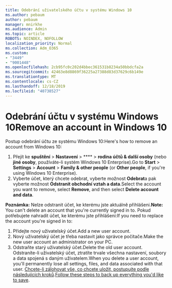 ```yaml
---
title: Odebrání uživatelského účtu v systému Windows 10
ms.author: pebaum
author: pebaum
manager: mnirkhe
ms.audience: Admin
ms.topic: article
ROBOTS: NOINDEX, NOFOLLOW
localization_priority: Normal
ms.collection: Adm_O365
ms.custom:
- "3449"
- "9001448"
ms.openlocfilehash: 2cb95fc0c202d4bbec361531b8234a50bbdcfa2a
ms.sourcegitcommit: 42463e8d8869f36225a27388d83d37629c6b149e
ms.translationtype: MT
ms.contentlocale: cs-CZ
ms.lasthandoff: 12/18/2019
ms.locfileid: "40738527"
---
```

# <a name="remove-an-account-in-windows-10"></a><span data-ttu-id="59fb3-102">Odebrání účtu v systému Windows 10</span><span class="sxs-lookup"><span data-stu-id="59fb3-102">Remove an account in Windows 10</span></span>

<span data-ttu-id="59fb3-103">Postup odebrání účtu ze systému Windows 10:</span><span class="sxs-lookup"><span data-stu-id="59fb3-103">Here's how to remove an account from Windows 10:</span></span>

1. <span data-ttu-id="59fb3-104">Přejít ke **spuštění** > **Nastavení** > \*\*\*\* > **rodina účtů & další osoby** (nebo **jiné osoby**, používáte-li systém Windows 10 Enterprise).</span><span class="sxs-lookup"><span data-stu-id="59fb3-104">Go to **Start** > **Settings** > **Account** > **Family & other people** (or **Other people**, if you're using Windows 10 Enterprise).</span></span>
2. <span data-ttu-id="59fb3-105">Vyberte účet, který chcete odebrat, vyberte možnost **Odebrat**a pak vyberte možnost **Odstranit obchodní vztah a data**.</span><span class="sxs-lookup"><span data-stu-id="59fb3-105">Select the account you want to remove, select **Remove**, and then select **Delete account and data**.</span></span>
 
<span data-ttu-id="59fb3-106">**Poznámka:** Nelze odstranit účet, ke kterému jste aktuálně přihlášeni.</span><span class="sxs-lookup"><span data-stu-id="59fb3-106">**Note:** You can't delete an account that you're currently signed in to.</span></span>  <span data-ttu-id="59fb3-107">Pokud potřebujete nahradit účet, ke kterému jste přihlášeni:</span><span class="sxs-lookup"><span data-stu-id="59fb3-107">If you need to replace the account you're signed in to:</span></span>

1. <span data-ttu-id="59fb3-108">Přidejte nový uživatelský účet.</span><span class="sxs-lookup"><span data-stu-id="59fb3-108">Add a new user account.</span></span>
2. <span data-ttu-id="59fb3-109">Nový uživatelský účet je třeba nastavit jako správce počítače.</span><span class="sxs-lookup"><span data-stu-id="59fb3-109">Make the new user account an administrator on your PC.</span></span>
3. <span data-ttu-id="59fb3-110">Odstraňte starý uživatelský účet.</span><span class="sxs-lookup"><span data-stu-id="59fb3-110">Delete the old user account.</span></span> <span data-ttu-id="59fb3-111">Odstraníte-li uživatelský účet, ztratíte trvale všechna nastavení, soubory a data spojená s daným uživatelem.</span><span class="sxs-lookup"><span data-stu-id="59fb3-111">When you delete a user account, you'll permanently lose all settings, files, and data associated with that user.</span></span> <span data-ttu-id="59fb3-112">[Chcete-li zálohovat vše, co chcete uložit, postupujte podle následujících kroků](https://support.microsoft.com/help/4027408/windows-10-backup-and-restore).</span><span class="sxs-lookup"><span data-stu-id="59fb3-112">[Follow these steps to back up everything you'd like to save](https://support.microsoft.com/help/4027408/windows-10-backup-and-restore).</span></span>